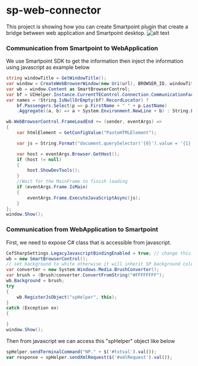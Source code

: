 # sp-web-connector

This project is showing how you can create Smartpoint plugin that create a bridge between web application and Smartpoint desktop.
![alt text](https://budimulyawan.github.io/sp-web-connector/sp-web-connector.gif "Demo Smartpoint web connector")

### Communication from Smartpoint to WebApplication
We use Smartpoint SDK to get the information then inject the information using javascript as example below

```C#
string windowTitle = GetWindowTitle();
var window = CreateWebBrowserWindow(new Uri(url), BROWSER_ID, windowTitle);
var wb = window.Content as SmartBrowserControl;
var bf = UIHelper.Instance.CurrentTEControl.Connection.CommunicationFactory.RetrieveCurrentBookingFile();
var names = !String.IsNullOrEmpty(bf?.RecordLocator) ?
    bf.Passengers.Select(p => p.FirstName + " " + p.LastName)
    .Aggregate((a, b) => a + System.Environment.NewLine + b) : String.Empty;

wb.WebBrowserControl.FrameLoadEnd += (sender, eventArgs) =>
{
    var htmlElement = GetConfigValue("PasteHTMLElement");

    var js = String.Format("document.querySelector('{0}').value = '{1}'", htmlElement, names);

    var host = eventArgs.Browser.GetHost();
    if (host != null)
    {
        host.ShowDevTools();
    }
    //Wait for the MainFrame to finish loading
    if (eventArgs.Frame.IsMain)
    {
        eventArgs.Frame.ExecuteJavaScriptAsync(js);
    }
};
window.Show();
```
### Communication from WebApplication to Smartpoint
First, we need to expose C# class that is accessible from javascript.
```C#
CefSharpSettings.LegacyJavascriptBindingEnabled = true; // change this to new binding technique https://github.com/cefsharp/CefSharp/issues/2246
wb = new SmartBrowserControl();
// set background to white otherwise it will inherit SP background color like bluish.
var converter = new System.Windows.Media.BrushConverter();
var brush = (Brush)converter.ConvertFromString("#FFFFFFFF");
wb.Background = brush;
try
{
    wb.RegisterJsObject("spHelper", this);
}
catch (Exception ex)
{

}
window.Show();
```

Then from javascript we can access this "spHelper" object like below
```javascript
spHelper.sendTerminalCommand("NP." + $('#txtval').val());
var response = spHelper.sendXmlRequest($('#xmlRequest').val());
```
